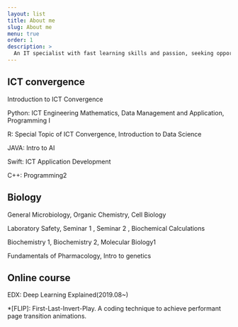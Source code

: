 ```yaml
---
layout: list
title: About me
slug: About me
menu: true
order: 1
description: >
  An IT specialist with fast learning skills and passion, seeking opportunities to contribute to a company and make myself grow. Hands-on knowledge in implementing AI, developing website, and analyzing data. Optimistic and proactive attitude holder when solving problem or debugging and learning new technology. Being good at self-directed learning who knows how to create one’s own portfolio website. ( yejip.com/pro/ ) 
---
```


## ICT convergence
Introduction to ICT Convergence

Python: ICT Engineering Mathematics, Data Management and Application, Programming I

R: Special Topic of ICT Convergence, Introduction to Data Science

JAVA: Intro to AI

Swift: ICT Application Development

C++: Programming2


## Biology

General Microbiology, Organic Chemistry, Cell Biology

Laboratory Safety, Seminar 1 , Seminar 2 , Biochemical Calculations

Biochemistry 1, Biochemistry 2, Molecular Biology1

Fundamentals of Pharmacology, Intro to genetics

## Online course
EDX: Deep Learning Explained(2019.08~)


*[FLIP]: First-Last-Invert-Play. A coding technique to achieve performant page transition animations.
